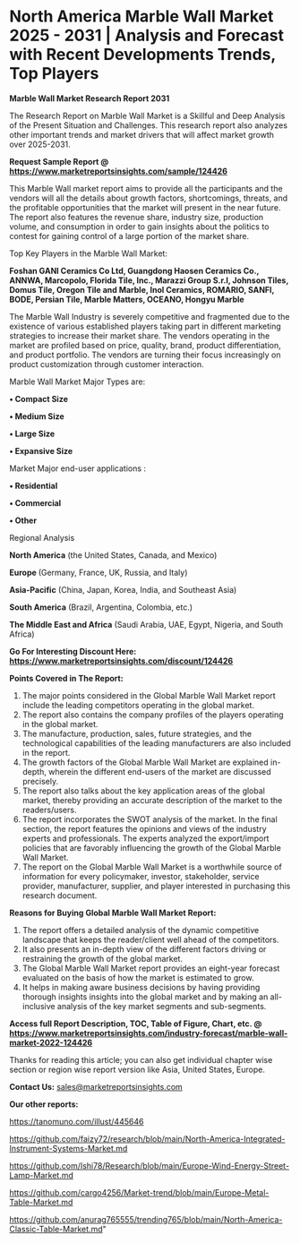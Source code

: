 # North America Marble Wall Market 2025 - 2031 | Analysis and Forecast with Recent Developments Trends, Top Players

<strong>Marble Wall Market Research Report 2031</strong>

The Research Report on Marble Wall Market is a Skillful and Deep Analysis of the Present Situation and Challenges. This research report also analyzes other important trends and market drivers that will affect market growth over 2025-2031.

<strong>Request Sample Report @ <a href=https://www.marketreportsinsights.com/sample/124426>https://www.marketreportsinsights.com/sample/124426</a></strong>

This Marble Wall market report aims to provide all the participants and the vendors will all the details about growth factors, shortcomings, threats, and the profitable opportunities that the market will present in the near future. The report also features the revenue share, industry size, production volume, and consumption in order to gain insights about the politics to contest for gaining control of a large portion of the market share.

Top Key Players in the Marble Wall Market:

<strong>Foshan GANI Ceramics Co Ltd, Guangdong Haosen Ceramics Co., ANNWA, Marcopolo, Florida Tile, Inc., Marazzi Group S.r.l, Johnson Tiles, Domus Tile, Oregon Tile and Marble, Inol Ceramics, ROMARIO, SANFI, BODE, Persian Tile, Marble Matters, OCEANO, Hongyu Marble</strong>

The Marble Wall Industry is severely competitive and fragmented due to the existence of various established players taking part in different marketing strategies to increase their market share. The vendors operating in the market are profiled based on price, quality, brand, product differentiation, and product portfolio. The vendors are turning their focus increasingly on product customization through customer interaction.

Marble Wall Market Major Types are:

<strong>• Compact Size

• Medium Size

• Large Size

• Expansive Size</strong>

Market Major end-user applications :

<strong>• Residential

• Commercial

• Other</strong>

Regional Analysis

</u><strong><b>North America</b></strong> (the United States, Canada, and Mexico)

<strong><b>Europe </b></strong>(Germany, France, UK, Russia, and Italy)

<strong><b>Asia-Pacific</b></strong> (China, Japan, Korea, India, and Southeast Asia)

<strong><b>South America</b></strong> (Brazil, Argentina, Colombia, etc.)

<strong><b>The Middle East and Africa</b></strong> (Saudi Arabia, UAE, Egypt, Nigeria, and South Africa)

<strong>Go For Interesting Discount Here: <a href=https://www.marketreportsinsights.com/discount/124426>https://www.marketreportsinsights.com/discount/124426</a></strong>

<strong>Points Covered in The Report:</strong>
<ol>
  <li>The major points considered in the Global Marble Wall Market report include the leading competitors operating in the global market.</li>
  <li>The report also contains the company profiles of the players operating in the global market.</li>
  <li>The manufacture, production, sales, future strategies, and the technological capabilities of the leading manufacturers are also included in the report.</li>
  <li>The growth factors of the Global Marble Wall Market are explained in-depth, wherein the different end-users of the market are discussed precisely.</li>
  <li>The report also talks about the key application areas of the global market, thereby providing an accurate description of the market to the readers/users.</li>
  <li>The report incorporates the SWOT analysis of the market. In the final section, the report features the opinions and views of the industry experts and professionals. The experts analyzed the export/import policies that are favorably influencing the growth of the Global Marble Wall Market.</li>
  <li>The report on the Global Marble Wall Market is a worthwhile source of information for every policymaker, investor, stakeholder, service provider, manufacturer, supplier, and player interested in purchasing this research document.</li>
</ol>
<strong>Reasons for Buying Global Marble Wall Market Report:</strong>

<ol>
  <li>The report offers a detailed analysis of the dynamic competitive landscape that keeps the reader/client well ahead of the competitors.</li>
  <li>It also presents an in-depth view of the different factors driving or restraining the growth of the global market.</li>
  <li>The Global Marble Wall Market report provides an eight-year forecast evaluated on the basis of how the market is estimated to grow.</li>
  <li>It helps in making aware business decisions by having providing thorough insights insights into the global market and by making an all-inclusive analysis of the key market segments and sub-segments.</li>
</ol>
<strong>Access full Report Description, TOC, Table of Figure, Chart, etc. @ <a href=https://www.marketreportsinsights.com/industry-forecast/marble-wall-market-2022-124426>https://www.marketreportsinsights.com/industry-forecast/marble-wall-market-2022-124426</a></strong>


Thanks for reading this article; you can also get individual chapter wise section or region wise report version like Asia, United States, Europe.

<strong>Contact Us:</strong>
sales@marketreportsinsights.com

<strong>Our other reports:</strong>

<a href=https://tanomuno.com/illust/445646>https://tanomuno.com/illust/445646</a>

<a href=https://github.com/faizy72/research/blob/main/North-America-Integrated-Instrument-Systems-Market.md>https://github.com/faizy72/research/blob/main/North-America-Integrated-Instrument-Systems-Market.md</a>

<a href=https://github.com/Ishi78/Research/blob/main/Europe-Wind-Energy-Street-Lamp-Market.md>https://github.com/Ishi78/Research/blob/main/Europe-Wind-Energy-Street-Lamp-Market.md</a>

<a href=https://github.com/cargo4256/Market-trend/blob/main/Europe-Metal-Table-Market.md>https://github.com/cargo4256/Market-trend/blob/main/Europe-Metal-Table-Market.md</a>

<a href=https://github.com/anurag765555/trending765/blob/main/North-America-Classic-Table-Market.md>https://github.com/anurag765555/trending765/blob/main/North-America-Classic-Table-Market.md</a>"
